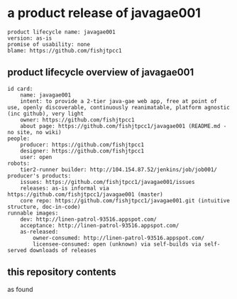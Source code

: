 # a product release of javagae001

    product lifecycle name: javagae001
    version: as-is
    promise of usability: none
    blame: https://github.com/fishjtpcc1


## product lifecycle overview of javagae001

    id card:
        name: javagae001
        intent: to provide a 2-tier java-gae web app, free at point of use, openly discoverable, continuously reanimatable, platform agnostic (inc github), very light
        owner: https://github.com/fishjtpcc1
        about page: https://github.com/fishjtpcc1/javagae001 (README.md - no site, no wiki)
    people:
        producer: https://github.com/fishjtpcc1
        designer: https://github.com/fishjtpcc1
        user: open
    robots:
        tier2-runner builder: http://104.154.87.52/jenkins/job/job001/ 
    producer's products:
        issues: https://github.com/fishjtpcc1/javagae001/issues
        releases: as-is informal via https://github.com/fishjtpcc1/javagae001 (master)
        core repo: https://github.com/fishjtpcc1/javagae001.git (intuitive structure, doc-in-code)
    runnable images:
        dev: http://linen-patrol-93516.appspot.com/
        acceptance: http://linen-patrol-93516.appspot.com/
        as-released:
            owner-consumed: http://linen-patrol-93516.appspot.com/
            licensee-consumed: open (unknown) via self-builds via self-served downloads of releases

## this repository contents
as found

